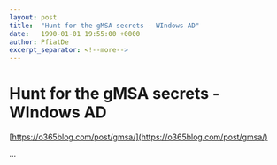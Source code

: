 ```yaml
---
layout: post
title:  "Hunt for the gMSA secrets - WIndows AD"
date:   1990-01-01 19:55:00 +0000
author: PfiatDe
excerpt_separator: <!--more-->
---
```


# Hunt for the gMSA secrets - WIndows AD

[https://o365blog.com/post/gmsa/](https://o365blog.com/post/gmsa/)

...
<!--more-->
